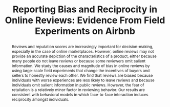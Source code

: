 ---
layout: none
title: "Reporting Bias and Reciprocity in Online Reviews: Evidence From Field Experiments on Airbnb"
category: research
abstract: Reviews and reputation scores are increasingly important for decision-making, especially in the case of online marketplaces. However, online reviews may not provide an accurate depiction of the characteristics of a product, either because many people do not leave reviews or because some reviewers omit salient information. We study the causes and magnitude of bias in online reviews by using large-scale field experiments that change the incentives of buyers and sellers to honestly review each other. We find that reviews are biased because individuals with worse experiences are less likely to leave reviews and because individuals omit salient information in public reviews. However, the fear of retaliation is a relatively minor factor in reviewing behavior. Our results are consistent with behavioral models in which face-to-face interaction induces reciprocity amongst individuals.
journal: 
link: "/assets/abstract_WISE.pdf"
js: "toggleMe('reviews'); return false;"
js_abbrev: 'reviews'
priority: 2
other: To Be Presented At The Conference for Digital Experimentation at MIT 
coauthors: (with Elena Grewal, David Holtz, and Matthew Pearson)
bib: <br> @article{reportingandreciprocity,
  title={Reporting Bias and Reciprocity in Online Reviews&#58; Evidence From Field Experiments on Airbnb},
  author={Fradkin, Andrey and Grewal, Elena and Holtz, David and Pearson, Matthew},
  year={2014}}
bibjs: "toggleMe('reviews_bib'); return false;"
bib_abbrev: 'reviews_bib'
---